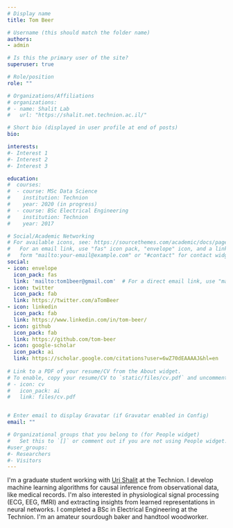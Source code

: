 ```yaml
---
# Display name
title: Tom Beer

# Username (this should match the folder name)
authors:
- admin

# Is this the primary user of the site?
superuser: true

# Role/position
role: ""

# Organizations/Affiliations
# organizations:
# - name: Shalit Lab
#   url: "https://shalit.net.technion.ac.il/"

# Short bio (displayed in user profile at end of posts)
bio: 

interests:
#- Interest 1
#- Interest 2
#- Interest 3

education:
#  courses:
#  - course: MSc Data Science
#    institution: Technion
#    year: 2020 (in progress)
#  - course: BSc Electrical Engineering
#    institution: Technion
#    year: 2017

# Social/Academic Networking
# For available icons, see: https://sourcethemes.com/academic/docs/page-builder/#icons
#   For an email link, use "fas" icon pack, "envelope" icon, and a link in the
#   form "mailto:your-email@example.com" or "#contact" for contact widget.
social:
- icon: envelope
  icon_pack: fas
  link: 'mailto:tom1beer@gmail.com'  # For a direct email link, use "mailto:test@example.org".
- icon: twitter
  icon_pack: fab
  link: https://twitter.com/aTomBeer
- icon: linkedin
  icon_pack: fab
  link: https://www.linkedin.com/in/tom-beer/
- icon: github
  icon_pack: fab
  link: https://github.com/tom-beer
- icon: google-scholar
  icon_pack: ai
  link: https://scholar.google.com/citations?user=6wZ70dEAAAAJ&hl=en
  
# Link to a PDF of your resume/CV from the About widget.
# To enable, copy your resume/CV to `static/files/cv.pdf` and uncomment the lines below.
# - icon: cv
#   icon_pack: ai
#   link: files/cv.pdf


# Enter email to display Gravatar (if Gravatar enabled in Config)
email: ""

# Organizational groups that you belong to (for People widget)
#   Set this to `[]` or comment out if you are not using People widget.
#user_groups:
#- Researchers
#- Visitors
---
```


I'm a graduate student working with [Uri Shalit](https://shalit.net.technion.ac.il/) at the Technion. 
I develop machine learning algorithms for causal inference from observational data, like medical records.
I'm also interested in physiological signal processing (ECG, EEG, fMRI) and extracting insights from learned representations in neural networks.
I completed a BSc in Electrical Engineering at the Technion. I'm an amateur sourdough baker and handtool woodworker.
